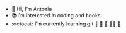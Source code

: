 - 👋 Hi, I’m Antonia
- 📚I’m interested in coding and books
- :octocat: I’m currently learning git
🍫  🐜 🐜  🐜🐜  🐜 

<!---
AntWorker29/AntWorker29 is a ✨ special ✨ repository because its `README.md` (this file) appears on your GitHub profile.
You can click the Preview link to take a look at your changes.
--->
